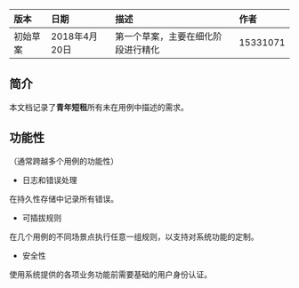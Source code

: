    |版本  | 日期  |  描述  | 作者 |
   |:-----  |:-----  |:-----  |:-----
   |初始草案 | 2018年4月20日 | 第一个草案，主要在细化阶段进行精化  | 15331071 
   
   ## 简介 ##    
   本文档记录了**青年短租**所有未在用例中描述的需求。
   
   ## 功能性 ##   
   （通常跨越多个用例的功能性）    
   
   - 日志和错误处理    
   
   在持久性存储中记录所有错误。    
   
   - 可插拔规则    
   
   在几个用例的不同场景点执行任意一组规则，以支持对系统功能的定制。    
   
   - 安全性    
   
   使用系统提供的各项业务功能前需要基础的用户身份认证。
   
